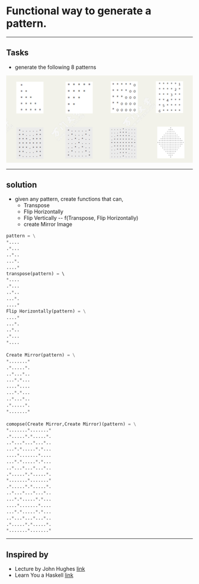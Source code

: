 # Functional way to generate a pattern.

----
## Tasks
* generate the following 8 patterns

 ![](figures/image001.png)

----
## solution

* given any pattern, create functions that can,
    *   Transpose
    *   Flip Horizontally 
    *   Flip Vertically -- f(Transpose, Flip Horizontally) 
    *   create Mirror Image
```python
pattern = \
*....
.*...
..*..
...*.
....*
transpose(pattern) = \ 
*....
.*...
..*..
...*.
....*
Flip Horizontally(pattern) = \
....*
...*.
..*..
.*...
*....

Create Mirror(pattern) = \
*.......*
.*.....*.
..*...*..
...*.*...
....*....
...*.*...
..*...*..
.*.....*.
*.......*

comopse(Create Mirror,Create Mirror)(pattern) = \
*.......*.......*
.*.....*.*.....*.
..*...*...*...*..
...*.*.....*.*...
....*.......*....
...*.*.....*.*...
..*...*...*...*..
.*.....*.*.....*.
*.......*.......*
.*.....*.*.....*.
..*...*...*...*..
...*.*.....*.*...
....*.......*....
...*.*.....*.*...
..*...*...*...*..
.*.....*.*.....*.
*.......*.......*
```
---
## Inspired by

* Lecture by John Hughes [link](https://www.youtube.com/watch?v=XrNdvWqxBvA&t=1549s)
* Learn You a Haskell [link](http://learnyouahaskell.com/chapters)


